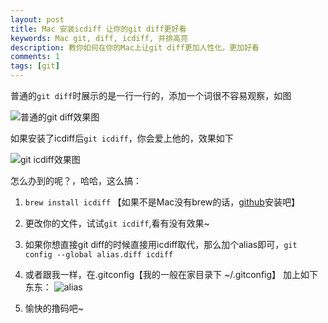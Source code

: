 ```yaml
---
layout: post
title: Mac 安装icdiff 让你的git diff更好看
keywords: Mac git, diff, icdiff, 并排高亮
description: 教你如何在你的Mac上让git diff更加人性化，更加好看
comments: 1
tags: [git]
---
```


普通的`git diff`时展示的是一行一行的，添加一个词很不容易观察，如图

![普通的git diff效果图](https://cdn.jsdelivr.net/gh/qishibo/img/1630656182462-5d11c0cd6e0a9.jpg)


如果安装了icdiff后`git icdiff`，你会爱上他的，效果如下

![git icdiff效果图](https://cdn.jsdelivr.net/gh/qishibo/img/1630656184540-5d11c0ce2a136.jpg)


怎么办到的呢？，哈哈，这么搞：

1. `brew install icdiff` 【如果不是Mac没有brew的话，[github](https://github.com/jeffkaufman/icdiff)安装吧】
2. 更改你的文件，试试`git icdiff`,看有没有效果~
3. 如果你想直接git diff的时候直接用icdiff取代，那么加个alias即可，`git config --global alias.diff icdiff`

4. 或者跟我一样，在.gitconfig【我的一般在家目录下 ~/.gitconfig】 加上如下东东：
![alias](https://cdn.jsdelivr.net/gh/qishibo/img/1630656186829-5d11c0cec1107.jpg)

5. 愉快的撸码吧~
